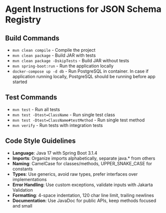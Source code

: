 # Agent Instructions for JSON Schema Registry

## Build Commands

- `mvn clean compile` - Compile the project
- `mvn clean package` - Build JAR with tests
- `mvn clean package -DskipTests` - Build JAR without tests
- `mvn spring-boot:run` - Run the application locally
- `docker-compose up -d db` - Run PostgreSQL in container. In case if application running locally, PostgreSQL should be running before app started

## Test Commands

- `mvn test` - Run all tests
- `mvn test -Dtest=ClassName` - Run single test class
- `mvn test -Dtest=ClassName#testMethod` - Run single test method
- `mvn verify` - Run tests with integration tests

## Code Style Guidelines

- **Language**: Java 17 with Spring Boot 3.1.4
- **Imports**: Organize imports alphabetically, separate java.\* from others
- **Naming**: CamelCase for classes/methods, UPPER_SNAKE_CASE for constants
- **Types**: Use generics, avoid raw types, prefer interfaces over implementations
- **Error Handling**: Use custom exceptions, validate inputs with Jakarta Validation
- **Formatting**: 4-space indentation, 120 char line limit, trailing newlines
- **Documentation**: Use JavaDoc for public APIs, keep methods focused and small


